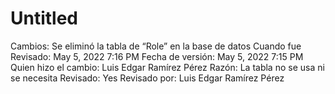 # Untitled

Cambios: Se eliminó la tabla de “Role” en la base de datos
Cuando fue Revisado: May 5, 2022 7:16 PM
Fecha de  versión: May 5, 2022 7:15 PM
Quien hizo el cambio: Luis Edgar Ramírez Pérez
Razón: La tabla no se usa ni se necesita
Revisado: Yes
Revisado por: Luis Edgar Ramírez Pérez